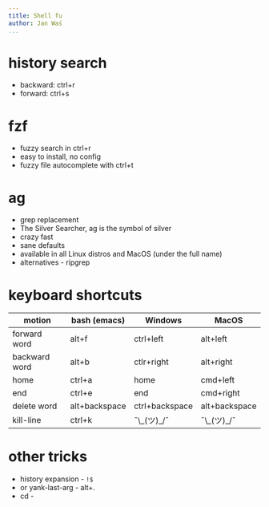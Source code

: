 ```yaml
---
title: Shell fu
author: Jan Waś
...
```


# history search

* backward: ctrl+r
* forward: ctrl+s

# fzf

* fuzzy search in ctrl+r
* easy to install, no config
* fuzzy file autocomplete with ctrl+t

# ag

* grep replacement
* The Silver Searcher, ag is the symbol of silver
* crazy fast
* sane defaults
* available in all Linux distros and MacOS (under the full name)
* alternatives - ripgrep

# keyboard shortcuts

motion         | bash (emacs)  | Windows         | MacOS
---------------|----------------|----------------|--------
forward word   | alt+f         | ctrl+left       | alt+left
backward word  | alt+b         | ctlr+right      | alt+right
home           | ctrl+a        | home            | cmd+left
end            | ctrl+e        | end             | cmd+right
delete word    | alt+backspace | ctrl+backspace  | alt+backspace
kill-line      | ctrl+k        | ¯\\\_(ツ)\_/¯      | ¯\\\_(ツ)\_/¯

# other tricks

* history expansion - `!$`
* or yank-last-arg - alt+.
* cd -


